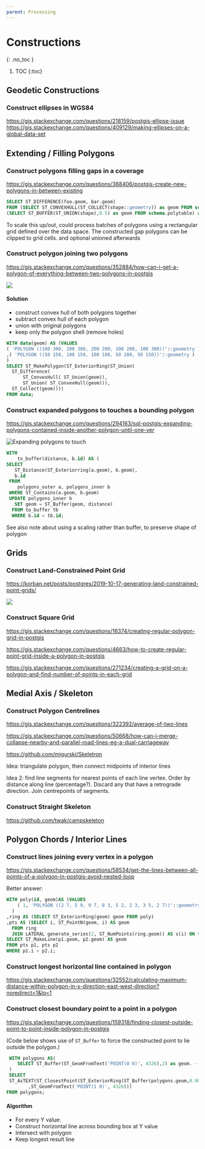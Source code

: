 ```yaml
---
parent: Processing
---
```


# Constructions
{: .no_toc }

1. TOC
{:toc}

## Geodetic Constructions

### Construct ellipses in WGS84
<https://gis.stackexchange.com/questions/218159/postgis-ellipse-issue>
<https://gis.stackexchange.com/questions/409129/making-ellipses-on-a-global-data-set>

## Extending / Filling Polygons

### Construct polygons filling gaps in a coverage
<https://gis.stackexchange.com/questions/368406/postgis-create-new-polygons-in-between-existing>

```sql
SELECT ST_DIFFERENCE(foo.geom, bar.geom)
FROM (SELECT ST_CONVEXHULL(ST_COLLECT(shape::geometry)) as geom FROM schema.polytable) as foo, 
(SELECT ST_BUFFER(ST_UNION(shape),0.5) as geom FROM schema.polytable) as bar
```
To scale this up/out, could process batches of polygons using a rectangular grid defined over the data space. The constructed gap polygons can be clipped to grid cells. and optional unioned afterwards

### Construct polygon joining two polygons
<https://gis.stackexchange.com/questions/352884/how-can-i-get-a-polygon-of-everything-between-two-polygons-in-postgis>

![](https://i.stack.imgur.com/a7idE.png)

#### Solution
* construct convex hull of both polygons together
* subtract convex hull of each polygon
* union with original polygons
* keep only the polygon shell (remove holes)

```sql
WITH data(geom) AS (VALUES
( 'POLYGON ((100 300, 200 300, 200 200, 100 200, 100 300))'::geometry )
,( 'POLYGON ((50 150, 100 150, 100 100, 50 100, 50 150))'::geometry )
)
SELECT ST_MakePolygon(ST_ExteriorRing(ST_Union(
  ST_Difference( 
      ST_ConvexHull( ST_Union(geom)), 
      ST_Union( ST_ConvexHull(geom))), 
  ST_Collect(geom))))
FROM data;
```

### Construct expanded polygons to touches a bounding polygon
<https://gis.stackexchange.com/questions/294163/sql-postgis-expanding-polygons-contained-inside-another-polygon-until-one-ver>

![Expanding polygons to touch](https://i.stack.imgur.com/VQgHj.png)

```sql
WITH 
    to_buffer(distance, b.id) AS (
SELECT
   ST_Distance(ST_Exteriorring(a.geom), b.geom),
   b.id
 FROM 
    polygons_outer a, polygons_inner b 
 WHERE ST_Contains(a.geom, b.geom)
 UPDATE polygons_inner b
   SET geom = ST_Buffer(geom, distance)
  FROM to_buffer tb
  WHERE b.id = tb.id;
```
See also note about using a scaling rather than buffer, to preserve shape of polygon

## Grids

### Construct Land-Constrained Point Grid
<https://korban.net/posts/postgres/2019-10-17-generating-land-constrained-point-grids/>

![](https://korban.net/img/2019-10-16-12-44-48.png)

### Construct Square Grid
<https://gis.stackexchange.com/questions/16374/creating-regular-polygon-grid-in-postgis>

<https://gis.stackexchange.com/questions/4663/how-to-create-regular-point-grid-inside-a-polygon-in-postgis>

<https://gis.stackexchange.com/questions/271234/creating-a-grid-on-a-polygon-and-find-number-of-points-in-each-grid>

## Medial Axis / Skeleton

### Construct Polygon Centrelines
<https://gis.stackexchange.com/questions/322392/average-of-two-lines>

<https://gis.stackexchange.com/questions/50668/how-can-i-merge-collapse-nearby-and-parallel-road-lines-eg-a-dual-carriageway>

<https://github.com/migurski/Skeletron>


Idea: triangulate polygon, then connect midpoints of interior lines

Idea 2: find line segments for nearest points of each line vertex.  Order by distance along line (percentage?).  Discard any that have a retrograde direction.  Join centrepoints of segments.


### Construct Straight Skeleton
<https://github.com/twak/campskeleton>

## Polygon Chords / Interior Lines

### Construct lines joining every vertex in a polygon

<https://gis.stackexchange.com/questions/58534/get-the-lines-between-all-points-of-a-polygon-in-postgis-avoid-nested-loop>

Better answer:
```sql
WITH poly(id, geom)AS (VALUES
    ( 1, 'POLYGON ((2 7, 5 9, 9 7, 8 3, 5 2, 2 3, 3 5, 2 7))'::geometry )
  )
,ring AS (SELECT ST_ExteriorRing(geom) geom FROM poly)
,pts AS (SELECT i, ST_PointN(geom, i) AS geom
  FROM ring
  JOIN LATERAL generate_series(2, ST_NumPoints(ring.geom)) AS s(i) ON true)
SELECT ST_MakeLine(p1.geom, p2.geom) AS geom
FROM pts p1, pts p2
WHERE p1.i > p2.i;
```

### Construct longest horizontal line contained in polygon
<https://gis.stackexchange.com/questions/32552/calculating-maximum-distance-within-polygon-in-x-direction-east-west-direction?noredirect=1&lq=1>

### Construct closest boundary point to a point in a polygon
<https://gis.stackexchange.com/questions/159318/finding-closest-outside-point-to-point-inside-polygon-in-postgis>

(Code below shows use of `ST_Buffer` to force the constructed point to lie outside the polygon.)

```sql
 WITH polygons AS(
    SELECT ST_Buffer(ST_GeomFromText('POINT(0 0)', 4326),2) as geom. -- example polygon
 )
 SELECT 
 ST_AsTEXT(ST_ClosestPoint(ST_ExteriorRing(ST_Buffer(polygons.geom,0.0000001))
        ,ST_GeomFromText('POINT(1 0)', 4326)))
FROM polygons;
```

#### Algorithm
* For every Y value:
* Construct horizontal line across bounding box at Y value
* Intersect with polygon
* Keep longest result line


